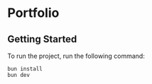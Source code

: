 # Portfolio

## Getting Started

To run the project, run the following command:

```
bun install
bun dev
```
